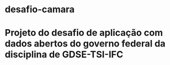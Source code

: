 desafio-camara
==============

<h1>Projeto do desafio de aplicação com dados abertos do governo federal da disciplina de GDSE-TSI-IFC</h1>
